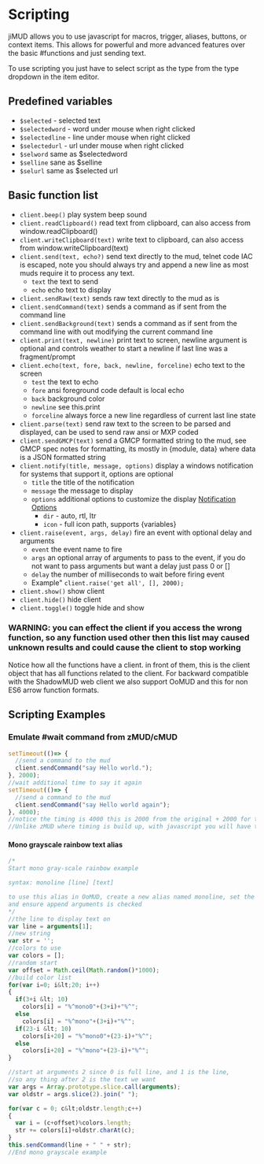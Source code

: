 # Scripting

jiMUD allows you to use javascript for macros, trigger, aliases, buttons, or context items. This allows
for powerful and more advanced features over the basic #functions and just sending text.

To use scripting you just have to select script as the type from the type dropdown in the item editor.

## Predefined variables

- `$selected` - selected text
- `$selectedword` - word under mouse when right clicked
- `$selectedline` - line under mouse when right clicked
- `$selectedurl` - url under mouse when right clicked
- `$selword` same as $selectedword
- `$selline` sane as $selline
- `$selurl` same as $selected url

## Basic function list

- `client.beep()` play system beep sound
- `client.readClipboard()` read text from clipboard, can also access from window.readClipboard()
- `client.writeClipboard(text)` write text to clipboard, can also access from window.writeClipboard(text)
- `client.send(text, echo?)` send text directly to the mud, telnet code IAC is escaped, note you should always try and append a new line as most muds require it to process any text.
  - `text` the text to send
  - `echo` echo text to display
- `client.sendRaw(text)` sends raw text directly to the mud as is
- `client.sendCommand(text)` sends a command as if sent from the command line
- `client.sendBackground(text)` sends a command as if sent from the command line with out modifying the current command line
- `client.print(text, newline)` print text to screen, newline argument is optional and controls weather to start a newline if last line was a fragment/prompt
- `client.echo(text, fore, back, newline, forceline)` echo text to the screen
  - `test` the text to echo
  - `fore` ansi foreground code default is local echo
  - `back` background color
  - `newline` see this.print
  - `forceline` always force a new line regardless of current last line state
- `client.parse(text)` send raw text to the screen to be parsed and displayed, can be used to send raw ansi or MXP coded
- `client.sendGMCP(text)` send a GMCP formatted string to the mud, see GMCP spec notes for formatting, its mostly in {module, data} where data is a JSON formatted string
- `client.notify(title, message, options)` display a windows notification for systems that support it, options are optional
  - `title` the title of the notification
  - `message` the message to display
  - `options` additional options to customize the display [Notification Options](https://developer.mozilla.org/en-US/docs/Web/API/notification/Notification)
    - `dir` - auto, rtl, ltr
    - `icon` - full icon path, supports {variables}
- `client.raise(event, args, delay)` fire an event with optional delay and arguments
  - `event` the event name to fire
  - `args` an optional array of arguments to pass to the event, if you do not want to pass arguments but want a delay just pass 0 or []
  - `delay` the number of milliseconds to wait before firing event
  - Example" `client.raise('get all', [], 2000);`
- `client.show()` show client
- `client.hide()` hide client
- `client.toggle()` toggle hide and show

### **WARNING**: you can effect the client if you access the wrong function, so any function used other then this list may caused unknown results and could cause the client to stop working

Notice how all the functions have a client. in front of them, this is the client object that has all functions related to the client. For backward compatible with the ShadowMUD
web client we also support OoMUD and this for non ES6 arrow function formats.

## Scripting Examples

### Emulate #wait command from zMUD/cMUD

```javascript
setTimeout(()=> {
  //send a command to the mud
  client.sendCommand("say Hello world.");
}, 2000);
//wait additional time to say it again
setTimeout(()=> {
  //send a command to the mud
  client.sendCommand("say Hello world again");
}, 4000);
//notice the timing is 4000 this is 2000 from the original + 2000 for the new for a total of 4 seconds
//Unlike zMUD where timing is build up, with javascript you will have to handle your own consecutive timing
```

#### Mono grayscale rainbow text alias

```javascript
/*
Start mono gray-scale rainbow example

syntax: monoline [line] [text]

to use this alias in OoMUD, create a new alias named monoline, set the style to Script
and ensure append arguments is checked
*/
//the line to display text on
var line = arguments[1];
//new string
var str = '';
//colors to use
var colors = [];
//random start
var offset = Math.ceil(Math.random()*1000);
//build color list
for(var i=0; i&lt;20; i++)
{
  if(3+i &lt; 10)
    colors[i] = "%^mono0"+(3+i)+"%^";
  else
    colors[i] = "%^mono"+(3+i)+"%^";
  if(23-i &lt; 10)
    colors[i+20] = "%^mono0"+(23-i)+"%^";
  else
    colors[i+20] = "%^mono"+(23-i)+"%^";
}

//start at arguments 2 since 0 is full line, and 1 is the line,
//so any thing after 2 is the text we want
var args = Array.prototype.slice.call(arguments);
var oldstr = args.slice(2).join(" ");

for(var c = 0; c&lt;oldstr.length;c++)
{
  var i = (c+offset)%colors.length;
  str += colors[i]+oldstr.charAt(c);
}
this.sendCommand(line + " " + str);
//End mono grayscale example
```